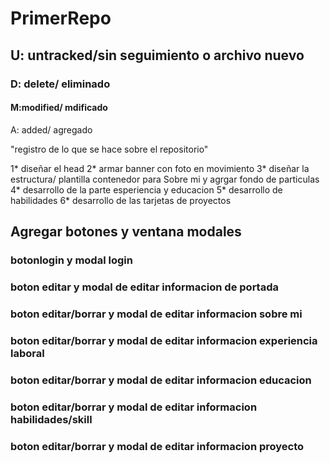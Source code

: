 # PrimerRepo

## U: untracked/sin seguimiento o archivo nuevo

### D: delete/ eliminado

#### M:modified/ mdificado

A: added/ agregado

"registro de lo que se hace sobre el repositorio"

1* diseñar el head
2* armar banner con foto en movimiento
3* diseñar la estructura/ plantilla contenedor para Sobre mi y agrgar fondo de particulas
4* desarrollo de la parte esperiencia y educacion
5* desarrollo de habilidades
6* desarrollo de las tarjetas de proyectos

## Agregar botones y ventana modales
### botonlogin y modal login
### boton editar y modal de editar informacion de portada
### boton editar/borrar y modal de editar informacion sobre mi
### boton editar/borrar y modal de editar informacion experiencia laboral
### boton editar/borrar y modal de editar informacion educacion
### boton editar/borrar y modal de editar informacion habilidades/skill
### boton editar/borrar y modal de editar informacion proyecto